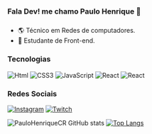 ### Fala Dev! me chamo Paulo Henrique 👋 

### 
- 🌎 Técnico em Redes de computadores.
- 📘 Estudante de Front-end. 

### Tecnologias

<div style="display: inline_block">
  <img align="center" alt="Html" src="https://img.shields.io/badge/HTML5-E34F26?style=for-the-badge&logo=html5&logoColor=white">
  <img align="center" alt="CSS3" src="https://img.shields.io/badge/CSS3-1572B6?style=for-the-badge&logo=css3&logoColor=white">
  <img align="center" alt="JavaScript" src="https://img.shields.io/badge/JavaScript-F7DF1E?style=for-the-badge&logo=javascript&logoColor=black">
  <img align="center" alt="React" src="https://img.shields.io/badge/-ReactJs-61DAFB?logo=react&logoColor=white&style=for-the-badge">
    <img align="center" alt="React" src="https://img.shields.io/badge/TypeScript-3178C6?style=for-the-badge&logo=typescript&logoColor=white">
  
   
<br>
</div>

### Redes Sociais 
[![Instagram](https://img.shields.io/badge/Instagram-E4405F?style=for-the-badge&logo=instagram&logoColor=white)](https://www.instagram.com/paulo_h18y/)
[![Twitch](https://img.shields.io/badge/Twitch-9146FF?style=for-the-badge&logo=twitch&logoColor=white)](https://www.twitch.tv/hwaryun120)

![PauloHenriqueCR GitHub stats](https://github-readme-stats.vercel.app/api?username=PauloHenriqueCR&show_icons=true&theme=tokyonight)
[![Top Langs](https://github-readme-stats.vercel.app/api/top-langs/?username=PauloHenriqueCR&layout=compact)](https://github.com/github-readme-stats)

